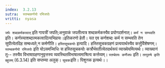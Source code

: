 ```yaml
---
index:  3.2.13
sutra:  स्तम्बकर्णयो रमिजपोः
vritti:  nyasa
---
```


`जपेः शब्दकर्मकत्वात्` इति गायत्रीं जपति;अनुवाकं जपतीत्यत्र शब्दकर्मकस्यैव प्रयोगदर्शनात्। `कर्मं न सम्भवति` इति। कर्णस्याशब्दात्मकत्वादित्यभिप्रायः।इतिकरणो हेतौ। यत एव कर्णशब्दः कर्म न सम्भवति तेन सुपीत्येतदिह सम्बध्यते,न कर्मणीति।
`हस्तिसूचकयोः` इत्यादि। हस्तिसूचकग्रहणं प्रत्ययार्थस्यैव कर्त्तुर्विशेषणम्। `स्तम्बकर्णयो रमिजपोः` इति योऽयमज्विधिः स हस्तिसूचकयोः कर्त्रोर्भवतीत्येतदर्थरूपं व्याख्येयमित्यर्थः। व्याख्यानं तु-- तस्यैव विभाषाग्रहणानुवृत्तस्य व्यवस्थितविभाषात्वमाश्रित्य कर्त्तव्यम्। `स्तम्बेरमः कर्णेजपः` इति। `तत्पुरुषे कृति बहुलम्` (6.3.14) इति सप्तम्या अलुक्। `सूचकः`इति। पिशुनक इत्यर्थः।।

